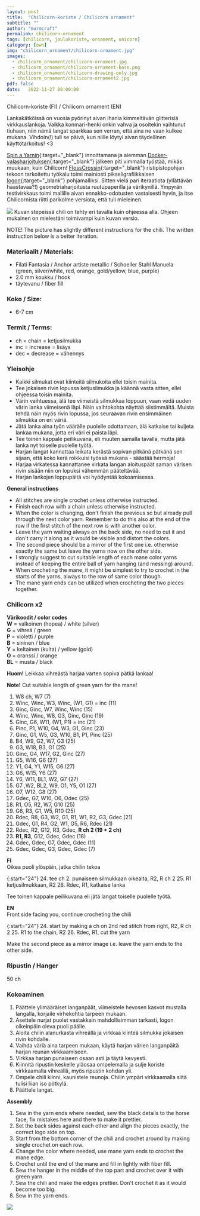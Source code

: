 ```yaml
---
layout: post
title:  "Chilicorn-koriste / Chilicorn ornament"
subtitle: ""
author: "murmcraft"
permalink: chilicorn-ornament
tags: [chilicorn, joulukoriste, ornament, unicorn]
category: [own]
img: "chilicorn_ornament/chilicorn-ornament.jpg"
images: 
  - chilicorn_ornament/chilicorn-ornament.jpg
  - chilicorn_ornament/chilicorn-ornament-base.png
  - chilicorn_ornament/chilicorn-drawing-only.jpg
  - chilicorn_ornament/chilicorn-ornament2.jpg
pdf: false 
date:   2022-11-27 08:00:00
---
```


Chilicorn-koriste (FI) / Chilicorn ornament (EN)


Lankakätköissä on vuosia pyörinyt aivan ihania kimmeltävän glitterisiä virkkauslankoja. Vaikka konmari-henki onkin 
vahva ja osoitekin vaihtunut tiuhaan, niin nämä langat sparkkaa sen verran, että aina ne vaan kulkee mukana. 
Vihdoin(!) tuli se päivä, kun niille löytyi aivan täydellinen käyttötarkoitus! <3 

[Spin a Yarnin](https://spinayarncrochet.com/home/){:target="_blank"} innoittamana ja aiemman 
[Docker-valasharjoituksen](https://murmcraft.github.io/docker-ornament){:target="_blank"} jälkeen piti vimmalla työstää,
mikäs muukaan, kuin Chilicorn! [FlossCrossin](https://flosscross.com/designer){:target="_blank"} ristipistopohjan tekoon
tarkoitettu työkalu toimi mainiosti pikseligrafiikkaisen
[logon](https://spiceprogram.org/chilicorn-history/){:target="_blank"} pohjamalliksi. Sitten vielä pari iteraatiota 
(yllättävän haastavaa?!) geometriaharjoitusta ruutupaperilla ja värikynillä. Ympyrän testivirkkaus toimi mallille aivan 
ennakko-odotusten vastaisesti hyvin, ja itse Chilicornista riitti parikolme versiota, että tuli mieleinen.

![](/img/chilicorn_ornament/chilicorn-drawing.jpg)
Kuvan stepeissä chili on tehty eri tavalla kuin ohjeessa alla. Ohjeen mukainen on mielestäni toimivampi kuin kuvan versio.

NOTE! The picture has slightly different instructions for the chili. The written instruction below is a better iteration.


### Materiaalit / Materials:

* Filati Fantasia / Anchor artiste metallic / Schoeller Stahl Manuela  
(green, silver/white, red, orange, gold/yellow, blue, purple)
* 2.0 mm koukku / hook
* täytevanu / fiber fill

### Koko / Size:
* 6-7 cm


### Termit / Terms:
- ch = chain = ketjusilmukka
- inc = increase = lisäys
- dec = decrease = vähennys

### Yleisohje 
* Kaikki silmukat ovat kiinteitä silmukoita ellei toisin mainita.
* Tee jokaisen rivin lopussa ketjusilmukka ja käännä vasta sitten, ellei ohjeessa toisin mainita.
* Värin vaihtuessa, älä tee viimeistä silmukkaa loppuun, vaan vedä uuden värin lanka viimeisenä läpi. Näin vaihtokohta näyttää siistimmältä.
Muista tehdä näin myös rivin lopussa, jos seuraavan rivin ensimmäinen silmukka on eri väriä.
* Jätä lanka aina työn väärälle puolelle odottamaan, älä katkaise tai kuljeta lankaa mukana, jotta eri väri ei paista läpi.
* Tee toinen kappale peilikuvana, eli muuten samalla tavalla, mutta jätä lanka nyt toiselle puolelle työtä.
* Harjan langat kannattaa leikata kerästä sopivan pitkänä pätkänä sen sijaan, että koko kerä roikkuisi työssä mukana - säästää hermoja!
* Harjaa virkatessa kannattanee virkata langan aloituspäät saman värisen rivin sisään niin on lopuksi vähemmän pääteltävää.
* Harjan lankojen loppupäitä voi hyödyntää kokoamisessa.

**General instructions**
* All stitches are single crochet unless otherwise instructed.
* Finish each row with a chain unless otherwise instructed.
* When the color is changing, don't finish the previous sc but already pull through the next color yarn.
Remember to do this also at the end of the row if the first stitch of the next row is with another color.
* Leave the yarn waiting always on the back side, no need to cut it and don't carry it along as it would be visible and distort the colors.
* The second piece should be a mirror of the first one i.e. otherwise exactly the same but leave the yarns now on the other side.
* I strongly suggest to cut suitable length of each mane color yarns instead of keeping the entire ball of yarn hanging (and messing) around.
* When crocheting the mane, it might be simplest to try to crochet in the starts of the yarns, always to the row of same color though.
* The mane yarn ends can be utilized when crocheting the two pieces together.



### Chilicorn x2
**Värikoodit / color codes**  
**W** = valkoinen (hopea) / white (silver)  
**G** = vihreä / green  
**P** = violetti / purple  
**B** = sininen / blue  
**Y** = keltainen (kulta) / yellow (gold)  
**O** = oranssi / orange  
**BL** = musta / black  

**Huom!** Leikkaa vihreästä harjaa varten sopiva pätkä lankaa!

**Note!** Cut suitable length of green yarn for the mane!


1. W8 ch, W7 (7)
2. Winc, Winc, W3, Winc, (W1, G1) = inc (11)
3. Ginc, Ginc, W7, Winc, Winc (15)
4. Winc, Winc, W8, G3, Ginc, Ginc (19)
5. Ginc, G6, W11, (W1, P1) = inc (21)
6. Pinc, P1, W10, G4, W3, G1, Ginc (23)
7. Ginc, G1, W5, G3, W10, B1, P1, Pinc (25)
8. B4, W9, G2, W7, G3 (25)
9. G3, W18, B3, G1 (25)
10. Ginc, G4, W17, G2, Ginc (27)
11. G5, W16, G6 (27)
12. Y1, G4, Y1, W15, G6 (27)
13. G6, W15, Y6 (27)
14. Y6, W11, BL1, W2, G7 (27)
15. G7 ,W2, BL2, W9, O1, Y5, O1 (27)
16. O7, W12, G8 (27)
17. Gdec, G7, W10, O6, Odec (25)
18. R1, O5, R2, W7, G10 (25)
19. G6, R3, G1, W5, R10 (25)
20. Rdec, R8, G3, W2, G1, R1, W1, R2, G3, Gdec (21)
21. Gdec, G1, R4, G2, W1, G5, R6, Rdec (21)
22. Rdec, R2, G12, R3, Gdec, **R ch 2 (19 + 2 ch)**
23. **R1, R3**, G12, Gdec, Gdec (18)
24. Gdec, Gdec, G7, Gdec, Gdec (11)
25. Gdec, Gdec, G3, Gdec, Gdec (7)

**FI**  
Oikea puoli ylöspäin, jatka chilin tekoa

{:start="24"}
24. tee ch 2. punaiseen silmukkaan oikealta, R2, R ch 2
25. R1 ketjusilmukkaan, R2
26. Rdec, R1, katkaise lanka

Tee toinen kappale peilikuvana eli jätä langat toiselle puolelle työtä.

**EN**  
Front side facing you, continue crocheting the chili

{:start="24"}
24. start by making a ch on 2nd red stitch from right, R2, R ch 2
25. R1 to the chain, R2
26. Rdec, R1, cut the yarn

Make the second piece as a mirror image i.e. leave the yarn ends to the other side.


### Ripustin / Hanger
50 ch


### Kokoaminen 
1. Päättele ylimääräiset langanpäät, viimeistele hevosen kasvot mustalla langalla, korjaile virhekohtia tarpeen mukaan.
2. Asettele nurjat puolet vastakkain mahdollisimman tarkasti, logon oikeinpäin oleva puoli päälle.
3. Aloita chilin alanurkasta vihreällä ja virkkaa kiinteä silmukka jokaisen rivin kohdalle.
4. Vaihda väriä aina tarpeen mukaan, käytä harjan värien langanpäitä harjan reunan virkkaamiseen.
5. Virkkaa harjan punaiseen osaan asti ja täytä kevyesti.
6. Kiinnitä ripustin keskelle yläosaa ompelemalla ja sulje koriste virkkaamalla vihreällä, myös ripustin kohdan yli.
7. Ompele chili kiinni, kaunistele reunoja. Chilin ympäri virkkaamalla siitä tulisi liian iso pötkylä.
8. Päättele langat.

**Assembly**
1. Sew in the yarn ends where needed, sew the black details to the horse face, fix mistakes here and there to make it prettier.
2. Set the back sides against each other and align the pieces exactly, the correct logo side on top.
3. Start from the bottom corner of the chili and crochet around by making single crochet on each row.
4. Change the color where needed, use mane yarn ends to crochet the mane edge.
5. Crochet until the end of the mane and fill in lightly with fiber fill.
6. Sew the hanger in the middle of the top part and crochet over it with green yarn.
7. Sew the chili and make the edges prettier. Don't crochet it as it would become too big.
8. Sew in the yarn ends.

![](/img/chilicorn_ornament/chilicorn-ornament-group.jpg)
